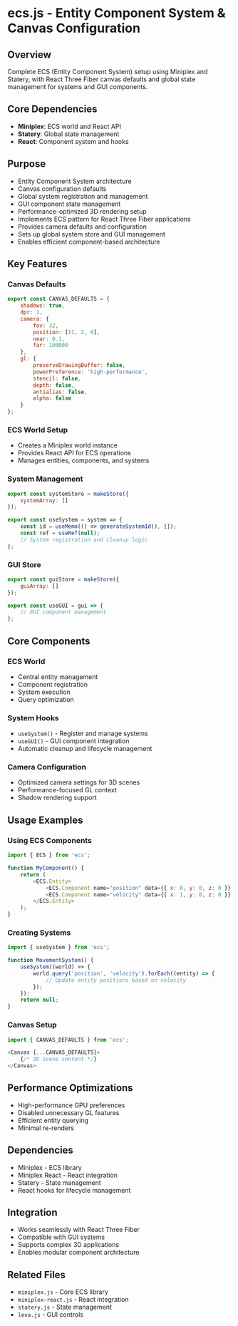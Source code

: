# ecs.js - Entity Component System & Canvas Configuration

## Overview
Complete ECS (Entity Component System) setup using Miniplex and Statery, with React Three Fiber canvas defaults and global state management for systems and GUI components.

## Core Dependencies
- **Miniplex**: ECS world and React API
- **Statery**: Global state management
- **React**: Component system and hooks

## Purpose
- Entity Component System architecture
- Canvas configuration defaults
- Global system registration and management  
- GUI component state management
- Performance-optimized 3D rendering setup
- Implements ECS pattern for React Three Fiber applications
- Provides camera defaults and configuration
- Sets up global system store and GUI management
- Enables efficient component-based architecture

## Key Features

### Canvas Defaults
```javascript
export const CANVAS_DEFAULTS = {
    shadows: true,
    dpr: 1,
    camera: {
        fov: 32,
        position: [11, 2, 0],
        near: 0.1,
        far: 100000
    },
    gl: {
        preserveDrawingBuffer: false,
        powerPreference: 'high-performance',
        stencil: false,
        depth: false,
        antialias: false,
        alpha: false
    }
};
```

### ECS World Setup
- Creates a Miniplex world instance
- Provides React API for ECS operations
- Manages entities, components, and systems

### System Management
```javascript
export const systemStore = makeStore({
    systemArray: []
});

export const useSystem = system => {
    const id = useMemo(() => generateSystemId(), []);
    const ref = useRef(null);
    // System registration and cleanup logic
};
```

### GUI Store
```javascript
export const guiStore = makeStore({
    guiArray: []
});

export const useGUI = gui => {
    // GUI component management
};
```

## Core Components

### ECS World
- Central entity management
- Component registration
- System execution
- Query optimization

### System Hooks
- `useSystem()` - Register and manage systems
- `useGUI()` - GUI component integration
- Automatic cleanup and lifecycle management

### Camera Configuration
- Optimized camera settings for 3D scenes
- Performance-focused GL context
- Shadow rendering support

## Usage Examples

### Using ECS Components
```javascript
import { ECS } from 'ecs';

function MyComponent() {
    return (
        <ECS.Entity>
            <ECS.Component name="position" data={{ x: 0, y: 0, z: 0 }} />
            <ECS.Component name="velocity" data={{ x: 1, y: 0, z: 0 }} />
        </ECS.Entity>
    );
}
```

### Creating Systems
```javascript
import { useSystem } from 'ecs';

function MovementSystem() {
    useSystem((world) => {
        world.query('position', 'velocity').forEach((entity) => {
            // Update entity positions based on velocity
        });
    });
    return null;
}
```

### Canvas Setup
```javascript
import { CANVAS_DEFAULTS } from 'ecs';

<Canvas {...CANVAS_DEFAULTS}>
    {/* 3D scene content */}
</Canvas>
```

## Performance Optimizations
- High-performance GPU preferences
- Disabled unnecessary GL features
- Efficient entity querying
- Minimal re-renders

## Dependencies
- Miniplex - ECS library
- Miniplex React - React integration
- Statery - State management
- React hooks for lifecycle management

## Integration
- Works seamlessly with React Three Fiber
- Compatible with GUI systems
- Supports complex 3D applications
- Enables modular component architecture

## Related Files
- `miniplex.js` - Core ECS library
- `miniplex-react.js` - React integration
- `statery.js` - State management
- `leva.js` - GUI controls
